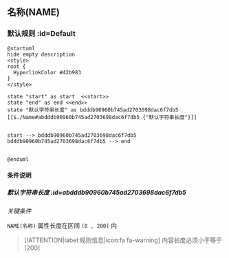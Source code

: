 ## 名称(NAME) <!-- {docsify-ignore-all} -->

   

### 默认规则 :id=Default

```plantuml
@startuml
hide empty description
<style>
root {
  HyperlinkColor #42b983
}
</style>

state "start" as start  <<start>>
state "end" as end <<end>>
state "默认字符串长度" as bdddb90960b745ad2703698dac6f7db5 [[$./Name#abdddb90960b745ad2703698dac6f7db5 {"默认字符串长度"}]]


start --> bdddb90960b745ad2703698dac6f7db5 
bdddb90960b745ad2703698dac6f7db5 --> end 


@enduml
```

#### 条件说明

##### 默认字符串长度 :id=abdddb90960b745ad2703698dac6f7db5


*关键条件*


`NAME(名称)` 属性长度在区间 `(0 , 200]` 内

> [!ATTENTION|label:规则信息|icon:fa fa-warning]
> 内容长度必须小于等于[200]







